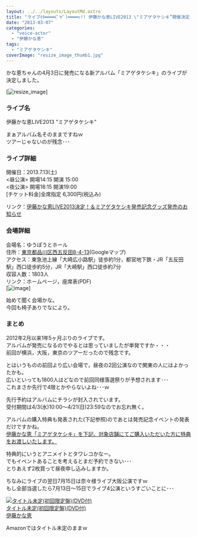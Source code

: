 ```yaml
---
layout: ../../layouts/LayoutMd.astro
title: "ライブｷﾀ━━━━(ﾟ∀ﾟ)━━━━ｯ!! 伊藤かな恵LIVE2013 \"ミアゲタケシキ”開催決定！"
date: "2013-03-07"
categories: 
  - "voice-actor"
  - "伊藤かな恵"
tags: 
  - "ミアゲタケシキ"
coverImage: "resize_image_thumb1.jpg"
---
```


かな恵ちゃんの4月3日に発売になる新アルバム「ミアゲタケシキ」のライブが決定しました。

[![resize_image](/archive/images/resize_image_thumb.jpg "resize_image")]

### ライブ名

伊藤かな恵LIVE2013 "ミアゲタケシキ”

まぁアルバム名そのままですねｗ  
ツアーじゃないのが残念･･･

### ライブ詳細

  
開催日：2013.7.13(土)  
<昼公演> 開場14:15 開演 15:00  
<夜公演> 開場18:15 開演19:00  
\[チケット料金\]全席指定 6,300円(税込み)

リンク：[伊藤かな恵LIVE2013決定！＆ミアゲタケシキ発売記念グッズ発売のお知らせ](http://www.lantis.jp/news.php?id=1362571200)

### 会場詳細

会場名：ゆうぽうとホール  
住所：[東京都品川区西五反田8-4-13](https://maps.google.co.jp/maps?q=%E6%9D%B1%E4%BA%AC%E9%83%BD%E5%93%81%E5%B7%9D%E5%8C%BA%E8%A5%BF%E4%BA%94%E5%8F%8D%E7%94%B08-4-13&ie=UTF-8&hq=&hnear=0x60188afaa9c1a3b7:0xddbffa25df1dfe0a,%E6%9D%B1%E4%BA%AC%E9%83%BD%E5%93%81%E5%B7%9D%E5%8C%BA%E8%A5%BF%E4%BA%94%E5%8F%8D%E7%94%B0%EF%BC%98%E4%B8%81%E7%9B%AE%EF%BC%94%E2%88%92%EF%BC%91%EF%BC%93&gl=jp&ei=VHg4UfSPMcTOkwWrpoH4Dw&ved=0COQBELYD)(Googleマップ)  
アクセス：東急池上線「大崎広小路駅」徒歩約1分，都営地下鉄・JR「五反田駅」西口徒歩約5分，JR「大崎駅」西口徒歩約7分  
収容人数：1803人  
リンク：ホームページ，座席表(PDF)  
[![image](/archive/images/image_thumb8.png "image")]

始めて聞く会場かな。  
今回も椅子ありでなにより。

### まとめ

2012年2月以来1年5ヶ月ぶりのライブです。  
アルバムが発売になるのでやるとは思っていましたが単発ですか・・・  
前回が横浜，大阪，東京のツアーだったので残念です。

とはいうものの前回より広い会場で，昼夜の2回公演なので関東の人にはよかったかも。  
広いといっても1800人ほどなので前回同様落選祭りが予想されます･･･  
これまさか先行で4限とかやらないよね･･･ｗ

先行予約はアルバムにチラシが封入されています。  
受付期間は4/3(水)10:00～4/21(日)23:59なのでお忘れ無く。

アルバムの購入特典も発表された(下記参照)のであとは発売記念イベントの発表だけですかね。  
[伊藤かな恵「ミアゲタケシキ」を下記、対象店舗にてご購入いただいた方に特典をお渡しいたします。](http://www.lantis.jp/news.php?id=1362626642)

特典的にいうとアニメイトとタワレコかなー。  
でもイベントあることを考えるとまだ予約できない･･･  
とりあえず2枚買って昼夜申し込みしますか。

ちなみにライブの翌日7月15日は奈々様ライブ大阪公演ですｗ  
もし全部当選したら7月13日～15日でライブ4公演というすごいことに･･･

[![タイトル未定(初回限定盤)(DVD付)](/archive/images/no-image-no-ciu._AA160_.gif)  
タイトル未定(初回限定盤)(DVD付)  
伊藤かな恵](https://www.amazon.co.jp/exec/obidos/ASIN/B00B27Q0RM/mizuka123-22/ref=nosim)

Amazonではタイトル未定のままｗ

